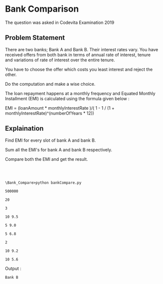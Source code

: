# Bank Comparison

The question was asked in Codevita Examination 2019

## Problem Statement

There are two banks; Bank A and Bank B. Their interest rates vary. You have received offers from both bank in terms of annual rate of interest, tenure and variations of rate of interest over the entire tenure.

You have to choose the offer which costs you least interest and reject the other.

Do the computation and make a wise choice.

The loan repayment happens at a monthly frequency and Equated Monthly Installment (EMI) is calculated using the formula given below :

EMI = (loanAmount * monthlyInterestRate )/( 1 - 1 / (1 + monthlyInterestRate)^(numberOfYears * 12))

## Explaination

Find EMI for every slot of bank A and bank B. 

Sum all the EMI's for bank A and bank B respectively. 

Compare both the EMI and get the result.

<br/>
<br/>

```\Bank_Compare>python bankCompare.py```

```500000```

```20```

```3```

```10 9.5```

```5 9.0```

```5 6.8```

```2```

```10 9.2```

```10 5.6```

Output :

```Bank B```
